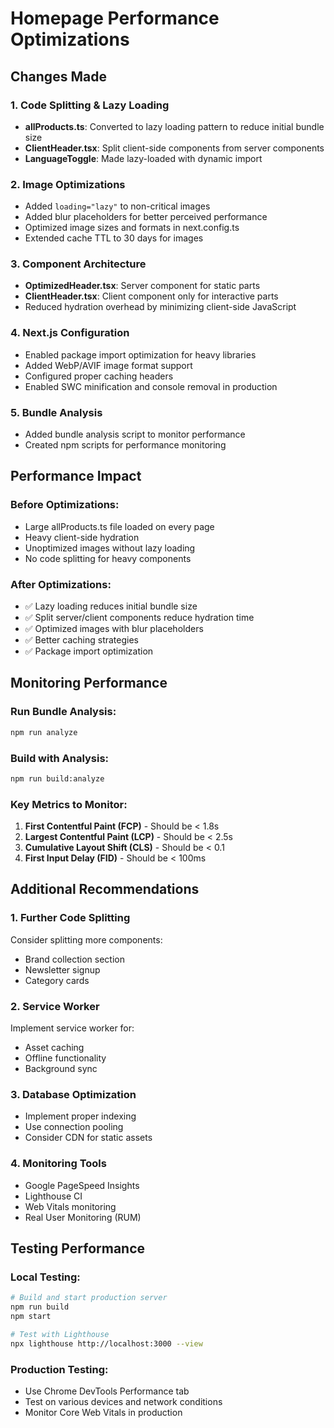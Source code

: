 # Homepage Performance Optimizations

## Changes Made

### 1. Code Splitting & Lazy Loading
- **allProducts.ts**: Converted to lazy loading pattern to reduce initial bundle size
- **ClientHeader.tsx**: Split client-side components from server components
- **LanguageToggle**: Made lazy-loaded with dynamic import

### 2. Image Optimizations
- Added `loading="lazy"` to non-critical images
- Added blur placeholders for better perceived performance
- Optimized image sizes and formats in next.config.ts
- Extended cache TTL to 30 days for images

### 3. Component Architecture
- **OptimizedHeader.tsx**: Server component for static parts
- **ClientHeader.tsx**: Client component only for interactive parts
- Reduced hydration overhead by minimizing client-side JavaScript

### 4. Next.js Configuration
- Enabled package import optimization for heavy libraries
- Added WebP/AVIF image format support
- Configured proper caching headers
- Enabled SWC minification and console removal in production

### 5. Bundle Analysis
- Added bundle analysis script to monitor performance
- Created npm scripts for performance monitoring

## Performance Impact

### Before Optimizations:
- Large allProducts.ts file loaded on every page
- Heavy client-side hydration
- Unoptimized images without lazy loading
- No code splitting for heavy components

### After Optimizations:
- ✅ Lazy loading reduces initial bundle size
- ✅ Split server/client components reduce hydration time
- ✅ Optimized images with blur placeholders
- ✅ Better caching strategies
- ✅ Package import optimization

## Monitoring Performance

### Run Bundle Analysis:
```bash
npm run analyze
```

### Build with Analysis:
```bash
npm run build:analyze
```

### Key Metrics to Monitor:
1. **First Contentful Paint (FCP)** - Should be < 1.8s
2. **Largest Contentful Paint (LCP)** - Should be < 2.5s
3. **Cumulative Layout Shift (CLS)** - Should be < 0.1
4. **First Input Delay (FID)** - Should be < 100ms

## Additional Recommendations

### 1. Further Code Splitting
Consider splitting more components:
- Brand collection section
- Newsletter signup
- Category cards

### 2. Service Worker
Implement service worker for:
- Asset caching
- Offline functionality
- Background sync

### 3. Database Optimization
- Implement proper indexing
- Use connection pooling
- Consider CDN for static assets

### 4. Monitoring Tools
- Google PageSpeed Insights
- Lighthouse CI
- Web Vitals monitoring
- Real User Monitoring (RUM)

## Testing Performance

### Local Testing:
```bash
# Build and start production server
npm run build
npm start

# Test with Lighthouse
npx lighthouse http://localhost:3000 --view
```

### Production Testing:
- Use Chrome DevTools Performance tab
- Test on various devices and network conditions
- Monitor Core Web Vitals in production
